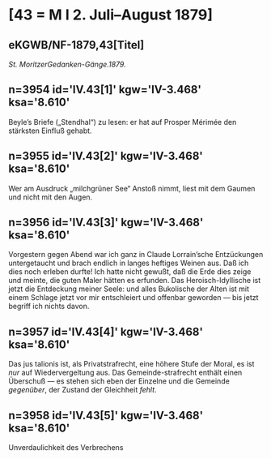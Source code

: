 # [43 = M I 2. Juli–August 1879]

## eKGWB/NF-1879,43[Titel]

*St. MoritzerGedanken-Gänge.1879.*

## n=3954 id='IV.43[1]' kgw='IV-3.468' ksa='8.610'

Beyle’s Briefe („Stendhal“) zu lesen: er hat auf Prosper Mérimée den stärksten Einfluß gehabt.

## n=3955 id='IV.43[2]' kgw='IV-3.468' ksa='8.610'

Wer am Ausdruck „milchgrüner See“ Anstoß nimmt, liest mit dem Gaumen und nicht mit den Augen.

## n=3956 id='IV.43[3]' kgw='IV-3.468' ksa='8.610'

Vorgestern gegen Abend war ich ganz in Claude Lorrain’sche Entzückungen untergetaucht und brach endlich in langes heftiges Weinen aus. Daß ich dies noch erleben durfte! Ich hatte nicht gewußt, daß die Erde dies zeige und meinte, die guten Maler hätten es erfunden. Das Heroisch-Idyllische ist jetzt die Entdeckung meiner Seele: und alles Bukolische der Alten ist mit einem Schlage jetzt vor mir entschleiert und offenbar geworden — bis jetzt begriff ich nichts davon.

## n=3957 id='IV.43[4]' kgw='IV-3.468' ksa='8.610'

Das jus talionis ist, als Privatstrafrecht, eine höhere Stufe der Moral, es ist *nur* auf Wiedervergeltung aus. Das Gemeinde-strafrecht enthält einen Überschuß — es stehen sich eben der Einzelne und die Gemeinde *gegenüber*, der Zustand der Gleichheit *fehlt*.

## n=3958 id='IV.43[5]' kgw='IV-3.468' ksa='8.610'

Unverdaulichkeit des Verbrechens

